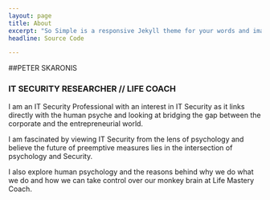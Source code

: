 ```yaml
---
layout: page
title: About
excerpt: "So Simple is a responsive Jekyll theme for your words and images."
headline: Source Code

---
```


##PETER SKARONIS

### IT SECURITY RESEARCHER // LIFE COACH

I am an IT Security Professional with an interest in IT Security as it links directly with the human psyche and looking at bridging the gap between the corporate and the entrepreneurial world.

I am fascinated by viewing IT Security from the lens of psychology and believe the future of preemptive measures lies in the intersection of psychology and Security.

I also explore human psychology and the reasons behind why we do what we do and how we can take control over our monkey brain at Life Mastery Coach.

